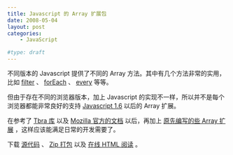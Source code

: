 ```yaml
---
title: Javascript 的 Array 扩展包
date: 2008-05-04
layout: post
categories:
    - JavaScript

#type: draft
---
```


不同版本的 Javascript 提供了不同的 Array 方法。其中有几个方法非常的实用，比如  [filter](http://developer.mozilla.org/en/docs/Core_JavaScript_1.5_Reference:Global_Objects:Array:filter) 、 [forEach](http://developer.mozilla.org/en/docs/Core_JavaScript_1.5_Reference:Global_Objects:Array:forEach) 、 [every](http://developer.mozilla.org/en/docs/Core_JavaScript_1.5_Reference:Global_Objects:Array:every)  等等。

但由于存在不同的浏览器版本，加上 Javascript 的实现不一样，所以并不是每个浏览器都能非常良好的支持  [Javascript 1.6](http://developer.mozilla.org/en/docs/New_in_JavaScript_1.6)  以后的 Array 扩展。

在参考了  [Tbra 库](http://tbra.googlecode.com) 以及  [Mozilla 官方的文档](http://developer.mozilla.org/en/docs/Core_JavaScript_1.5_Reference:Objects:Array) 以后，再加上 [原先编写的些 Array 扩展]({{site.urls}}/posts/319/) ，这样应该能满足日常的开发需要了。

下载  [源代码](http://graceco.de/historic/javascript_array_extend.js) 、 [Zip 打包](http://files.gracecode.com/2008_05_04/1209878582.zip)  以及  [在线 HTML 阅读](http://graceco.de/historic/javascript_array_extend.html) 。
